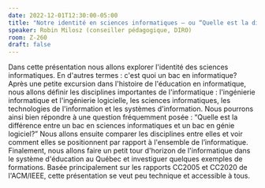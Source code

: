 ```yaml
---
date: 2022-12-01T12:30:00-05:00
title: "Notre identité en sciences informatiques — ou “Quelle est la différence avec le génie logiciel?”"
speaker: Robin Milosz (conseiller pédagogique, DIRO)
room: Z-260
draft: false
---
```


Dans cette présentation nous allons explorer l'identité des sciences informatiques. En d'autres termes : c'est quoi un bac en informatique? Après une petite excursion dans l'histoire de l'éducation en informatique, nous allons définir les disciplines importantes de l'informatique : l'ingénierie informatique et l'ingénierie logicielle, les sciences informatiques, les technologies de l'information et les systèmes d'information. Nous pourrons ainsi bien répondre à une question fréquemment posée : “Quelle est la différence entre un bac en sciences informatiques et un bac en génie logiciel?” Nous allons ensuite comparer les disciplines entre elles et voir comment elles se positionnent par rapport à l'ensemble de l’informatique. Finalement, nous allons faire un petit tour d'horizon de l'informatique dans le système d'éducation au Québec et investiguer quelques exemples de formations. Basée principalement sur les rapports CC2005 et CC2020 de l'ACM/IEEE, cette présentation se veut peu technique et accessible à tous.

<!--more-->
